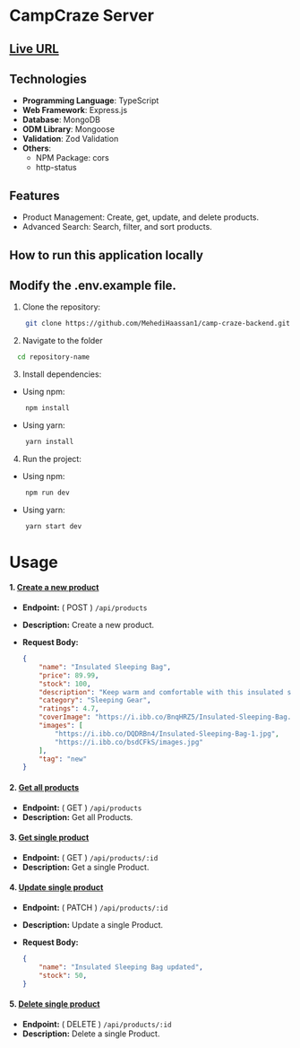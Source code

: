 # CampCraze Server

## [Live URL](https://camp-craze-backend.vercel.app/)

## Technologies

-   **Programming Language**: TypeScript
-   **Web Framework**: Express.js
-   **Database**: MongoDB
-   **ODM Library**: Mongoose
-   **Validation**: Zod Validation
-   **Others**:
    -   NPM Package: cors
    -   http-status

## Features

-   Product Management: Create, get, update, and delete products.
-   Advanced Search: Search, filter, and sort products.

## How to run this application locally

## Modify the .env.example file.

1. Clone the repository:

```bash
    git clone https://github.com/MehediHaassan1/camp-craze-backend.git
```

2. Navigate to the folder

```bash
  cd repository-name
```

3. Install dependencies:

-   Using npm:

```bash
    npm install
```

-   Using yarn:

```bash
    yarn install
```

4. Run the project:

-   Using npm:

```bash
    npm run dev
```

-   Using yarn:

```bash
    yarn start dev
```

# Usage

#### 1. <u>Create a new product</u>

-   **Endpoint:** ( POST ) `/api/products`
-   **Description:** Create a new product.
-   **Request Body:**

    ```json
    {
        "name": "Insulated Sleeping Bag",
        "price": 89.99,
        "stock": 100,
        "description": "Keep warm and comfortable with this insulated sleeping bag. Suitable for temperatures down to -10°C.",
        "category": "Sleeping Gear",
        "ratings": 4.7,
        "coverImage": "https://i.ibb.co/BnqHRZ5/Insulated-Sleeping-Bag.jpg",
        "images": [
            "https://i.ibb.co/DQDRBn4/Insulated-Sleeping-Bag-1.jpg",
            "https://i.ibb.co/bsdCFkS/images.jpg"
        ],
        "tag": "new"
    }
    ```

#### 2. <u>Get all products</u>

-   **Endpoint:** ( GET ) `/api/products`
-   **Description:** Get all Products.

#### 3. <u>Get single product</u>

-   **Endpoint:** ( GET ) `/api/products/:id`
-   **Description:** Get a single Product.


#### 4. <u>Update single product</u>

-   **Endpoint:** ( PATCH ) `/api/products/:id`
-   **Description:** Update a single Product.
-   **Request Body:**

    ```json
    {
        "name": "Insulated Sleeping Bag updated",
        "stock": 50,
    }
    ```

#### 5. <u>Delete single product</u>

-   **Endpoint:** ( DELETE ) `/api/products/:id`
-   **Description:** Delete a single Product.

